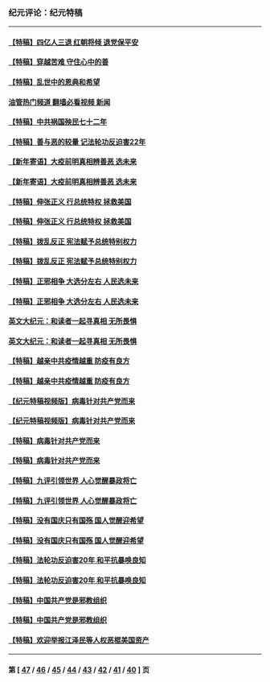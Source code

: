 ### 纪元评论：纪元特稿
---
#### [【特稿】四亿人三退 红朝将倾 退党保平安](../../pages/nsc424/n13794378.md?09020330) 
#### [【特稿】穿越苦难 守住心中的善](../../pages/nsc424/n13784979.md?09020330) 
#### [【特稿】乱世中的恩典和希望](../../pages/nsc424/n13734687.md?09020330) 
#### [油管热门频道 翻墙必看视频 新闻](ok?09020330)
#### [【特稿】中共祸国殃民七十二年](../../pages/nsc424/n13272607.md?09020330) 
#### [【特稿】善与恶的较量 记法轮功反迫害22年](../../pages/nsc424/n13086597.md?09020330) 
#### [【新年寄语】大疫前明真相辨善恶 选未来](../../pages/nsc424/n12660855.md?09020330) 
#### [【新年寄语】大疫前明真相辨善恶 选未来](../../pages/nsc424/n12660855.md?09020330) 
#### [【特稿】伸张正义 行总统特权 拯救美国](../../pages/nsc424/n12616806.md?09020330) 
#### [【特稿】伸张正义 行总统特权 拯救美国](../../pages/nsc424/n12616806.md?09020330) 
#### [【特稿】拨乱反正 宪法赋予总统特别权力](../../pages/nsc424/n12598306.md?09020330) 
#### [【特稿】拨乱反正 宪法赋予总统特别权力](../../pages/nsc424/n12598306.md?09020330) 
#### [【特稿】正邪相争 大选分左右 人民选未来](../../pages/nsc424/n12545208.md?09020330) 
#### [【特稿】正邪相争 大选分左右 人民选未来](../../pages/nsc424/n12545208.md?09020330) 
#### [英文大纪元：和读者一起寻真相 无所畏惧](../../pages/nsc424/n12542027.md?09020330) 
#### [英文大纪元：和读者一起寻真相 无所畏惧](../../pages/nsc424/n12542027.md?09020330) 
#### [【特稿】越亲中共疫情越重 防疫有良方](../../pages/nsc424/n12042989.md?09020330) 
#### [【特稿】越亲中共疫情越重 防疫有良方](../../pages/nsc424/n12042989.md?09020330) 
#### [【纪元特稿视频版】病毒针对共产党而来](../../pages/nsc424/n11977328.md?09020330) 
#### [【纪元特稿视频版】病毒针对共产党而来](../../pages/nsc424/n11977328.md?09020330) 
#### [【特稿】病毒针对共产党而来](../../pages/nsc424/n11928818.md?09020330) 
#### [【特稿】病毒针对共产党而来](../../pages/nsc424/n11928818.md?09020330) 
#### [【特稿】九评引领世界 人心觉醒暴政将亡](../../pages/nsc424/n11660496.md?09020330) 
#### [【特稿】九评引领世界 人心觉醒暴政将亡](../../pages/nsc424/n11660496.md?09020330) 
#### [【特稿】没有国庆只有国殇 国人觉醒迎希望](../../pages/nsc424/n11549354.md?09020330) 
#### [【特稿】没有国庆只有国殇 国人觉醒迎希望](../../pages/nsc424/n11549354.md?09020330) 
#### [【特稿】法轮功反迫害20年 和平抗暴唤良知](../../pages/nsc424/n11389135.md?09020330) 
#### [【特稿】法轮功反迫害20年 和平抗暴唤良知](../../pages/nsc424/n11389135.md?09020330) 
#### [【特稿】中国共产党是邪教组织](../../pages/nsc424/n11355551.md?09020330) 
#### [【特稿】中国共产党是邪教组织](../../pages/nsc424/n11355551.md?09020330) 
#### [【特稿】欢迎举报江泽民等人权恶棍美国资产](../../pages/nsc424/n11303040.md?09020330) 

---
#### 第 [ [47](./47.md?09020330) / [46](./46.md?09020330) / [45](./45.md?09020330) / [44](./44.md?09020330) / [43](./43.md?09020330) / [42](./42.md?09020330) / [41](./41.md?09020330) / [40](./40.md?09020330) ] 页
